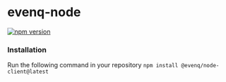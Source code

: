 # evenq-node

[![npm version](https://badge.fury.io/js/@evenq%2Fnode-client.svg)](https://badge.fury.io/js/@evenq%2Fnode-client)

### Installation
Run the following command in your repository
`npm install @evenq/node-client@latest`
